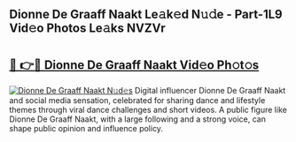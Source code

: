## Dionne De Graaff Naakt Le𝚊k𝚎d N𝚞𝚍e - Part-1L9 Vid𝚎o Photos Le𝚊ks NVZVr

# <h2><a href="http://fb28uji.evod.top/?m=Dionne+De+Graaff+Naakt">🔗 👉🔴 Dionne De Graaff Naakt Vid𝚎o Ph𝚘t𝚘s</a></h2>

[![Dionne De Graaff Naakt N𝚞d𝚎s](https://i.imgur.com/8V9OHl7.gif)](http://fb28uji.evod.top/?m=Dionne+De+Graaff+Naakt)
Digital influencer Dionne De Graaff Naakt and social media sensation, celebrated for sharing dance and lifestyle themes through viral dance challenges and short videos. A public figure like Dionne De Graaff Naakt, with a large following and a strong voice, can shape public opinion and influence policy. 
